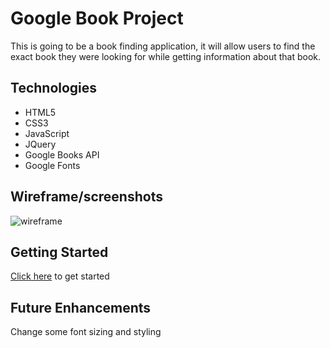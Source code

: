 # Google Book Project
This is going to be a book finding application, it will allow users to find the exact book they were looking for while getting information about that book. 

## Technologies
- HTML5
- CSS3
- JavaScript
- JQuery
- Google Books API
- Google Fonts
## Wireframe/screenshots
![wireframe](./imgs/wireframe.png)
## Getting Started
[Click here](https://ga-project.nataliej1.repl.co/) to get started
## Future Enhancements
Change some font sizing and styling
